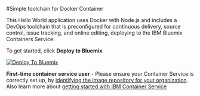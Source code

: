 #Simple toolchain for Docker Container

This Hello World application uses Docker with Node.js and includes a DevOps toolchain that is preconfigured for continuous delivery, source control, issue tracking, and online editing, deploying to the IBM Bluemix Containers Service.

To get started, click **Deploy to Bluemix**.

[![Deploy To Bluemix](https://bluemix.net/deploy/button.png)](https://new-console.ng.bluemix.net/devops/setup/deploy/?repository=https%3A//github.com/open-toolchain/simple-container-toolchain)

**First-time container service user** - Please ensure your Container Service is correctly set up, by [identifying the image repository for your organization](https://new-console.ng.bluemix.net/docs/containers/container_creating_ov.html#container_namespace). 
Also learn more about [getting started with IBM Container Service](https://new-console.ng.bluemix.net/docs/containers/container_gettingstarted_tutorial_lesson1.html#container_gettingstarted_tutorial_lesson_1)

